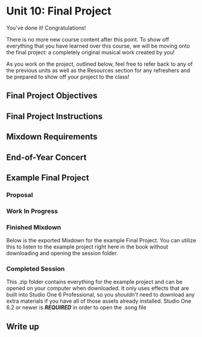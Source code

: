 # Unit 10: Final Project

You've done it! Congratulations! 

There is no more new course content after this point. To show off everything that you have learned over this course, we will be moving onto the final project: a completely original musical work created by you!

As you work on the project, outlined below, feel free to refer back to any of the previous units as well as the Resources section for any refreshers and be prepared to show off your project to the class!

## Final Project Objectives



## Final Project Instructions



## Mixdown Requirements



## End-of-Year Concert

## Example Final Project

### Proposal

### Work In Progress

### Finished Mixdown

Below is the exported Mixdown for the example Final Project. You can utilize this to listen to the example project right here in the book without downloading and opening the session folder.

### Completed Session

This .zip folder contains everything for the example project and can be opened on your computer when downloaded. It only uses effects that are built into Studio One 6 Professional, so you _shouldn't_ need to download any extra materials if you have all of those assets already installed. Studio One 6.2 or newer is ***REQUIRED*** in order to open the .song file

## Write up